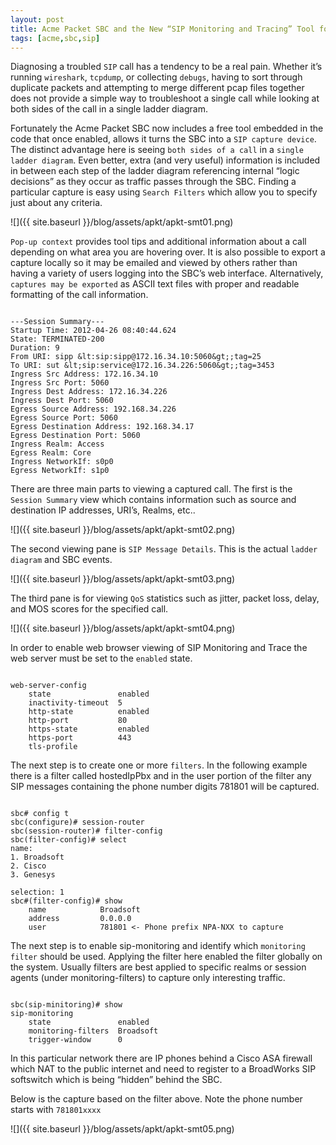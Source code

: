 ```yaml
---
layout: post
title: Acme Packet SBC and the New “SIP Monitoring and Tracing” Tool for Troubleshooting SIP Calls
tags: [acme,sbc,sip]
---
```

Diagnosing a troubled `SIP` call has a tendency to be a real pain. Whether it’s running `wireshark`, `tcpdump`, or collecting `debugs`, having to sort through duplicate packets and attempting to merge different pcap files together does not provide a simple way to troubleshoot a single call while looking at both sides of the call in a single ladder diagram.

<!--more-->

Fortunately the Acme Packet SBC now includes a free tool embedded in the code that once enabled, allows it turns the SBC into a `SIP capture device`. The distinct advantage here is seeing `both sides of a call` in a `single ladder diagram`. Even better, extra (and very useful) information is included in between each step of the ladder diagram referencing internal “logic decisions” as they occur as traffic passes through the SBC.  Finding a particular capture is easy using `Search Filters` which allow you to specify just about any criteria.

![]({{ site.baseurl }}/blog/assets/apkt/apkt-smt01.png)

`Pop-up context` provides tool tips and additional information about a call depending on what area you are hovering over. It is also possible to export a capture locally so it may be emailed and viewed by others  rather than having a variety of users logging into the SBC’s web interface. Alternatively, `captures may be exported` as ASCII text files with proper and readable formatting of the call information.

```text

---Session Summary---
Startup Time: 2012-04-26 08:40:44.624
State: TERMINATED-200
Duration: 9
From URI: sipp &lt:sip:sipp@172.16.34.10:5060&gt;;tag=25
To URI: sut &lt;sip:service@172.16.34.226:5060&gt;;tag=3453
Ingress Src Address: 172.16.34.10
Ingress Src Port: 5060
Ingress Dest Address: 172.16.34.226
Ingress Dest Port: 5060
Egress Source Address: 192.168.34.226
Egress Source Port: 5060
Egress Destination Address: 192.168.34.17
Egress Destination Port: 5060
Ingress Realm: Access
Egress Realm: Core
Ingress NetworkIf: s0p0
Egress NetworkIf: s1p0

```
There are three main parts to viewing a captured call. The first is the `Session Summary` view which contains information such as source and destination IP addresses, URI’s, Realms, etc..

![]({{ site.baseurl }}/blog/assets/apkt/apkt-smt02.png)

The second viewing pane is `SIP Message Details`. This is the actual `ladder diagram` and SBC events.

![]({{ site.baseurl }}/blog/assets/apkt/apkt-smt03.png)

The third pane is for viewing `QoS` statistics such as jitter, packet loss, delay, and MOS scores for the specified call.

![]({{ site.baseurl }}/blog/assets/apkt/apkt-smt04.png)

In order to enable web browser viewing of SIP Monitoring and Trace the web server must be set to the `enabled` state.

```text

web-server-config
    state               enabled
    inactivity-timeout  5
    http-state          enabled
    http-port           80
    https-state         enabled
    https-port          443
    tls-profile     

```

The next step is to create one or more `filters`. In the following example there is a filter called hostedIpPbx and in the user portion of the filter any SIP messages containing the phone number digits 781801 will be captured.

```text

sbc# config t
sbc(configure)# session-router
sbc(session-router)# filter-config
sbc(filter-config)# select
name:
1. Broadsoft
2. Cisco
3. Genesys

selection: 1
sbc#(filter-config)# show
    name            Broadsoft
    address         0.0.0.0
    user            781801 <- Phone prefix NPA-NXX to capture

```

The next step is to enable sip-monitoring and identify which `monitoring filter` should be used. Applying the filter here enabled the filter globally on the system. Usually filters are best applied to specific realms or session agents (under monitoring-filters) to capture only interesting traffic.

```text

sbc(sip-minitoring)# show
sip-monitoring
    state               enabled
    monitoring-filters  Broadsoft
    trigger-window      0

```

In this particular network there are IP phones behind a Cisco ASA firewall which NAT to the public internet and need to register to a BroadWorks SIP softswitch which is being “hidden” behind the SBC. 

Below is the capture based on the filter above. Note the phone number starts with `781801xxxx` 

![]({{ site.baseurl }}/blog/assets/apkt/apkt-smt05.png)
